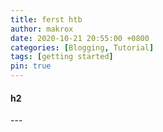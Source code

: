 ```yaml
---
title: ferst htb
author: makrox
date: 2020-10-21 20:55:00 +0800
categories: [Blogging, Tutorial]
tags: [getting started]
pin: true
---
```


<h4>h2</h4>
---
